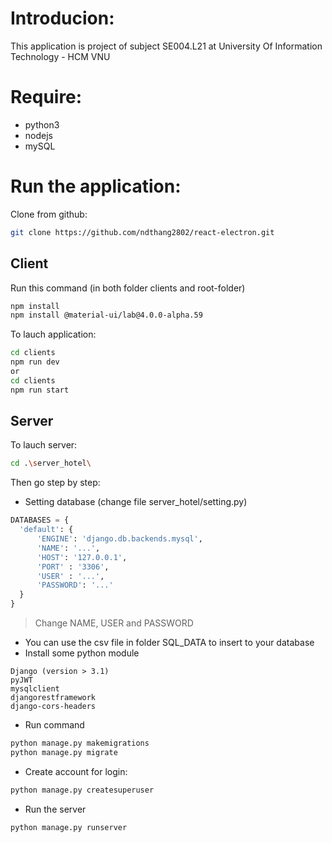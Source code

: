 # Introducion:
This application is project of subject SE004.L21 at University Of Information Technology - HCM VNU

# Require:
 - python3
 - nodejs
 - mySQL
# Run the application:

Clone from github:
```sh 
git clone https://github.com/ndthang2802/react-electron.git
```

## Client

Run this command (in both folder clients and root-folder)
```sh 
npm install
npm install @material-ui/lab@4.0.0-alpha.59
```

To lauch application:
```sh
cd clients
npm run dev 
or 
cd clients
npm run start
```



## Server
To lauch server:
```sh
cd .\server_hotel\ 
```
Then go step by step:
- Setting database (change file server_hotel/setting.py) 

```python
DATABASES = {
  'default': {
      'ENGINE': 'django.db.backends.mysql',
      'NAME': '...',
      'HOST': '127.0.0.1',
      'PORT' : '3306',
      'USER' : '...',
      'PASSWORD': '...'
  }
}
```
  > Change NAME, USER and PASSWORD 
 - You can use the csv file in folder SQL_DATA to insert to your database
 -  Install some python module
```
Django (version > 3.1)
pyJWT
mysqlclient
djangorestframework
django-cors-headers
```
- Run command 

```sh
python manage.py makemigrations
python manage.py migrate
```

- Create account for login:

```sh
python manage.py createsuperuser
```

- Run the server

```
python manage.py runserver
```
